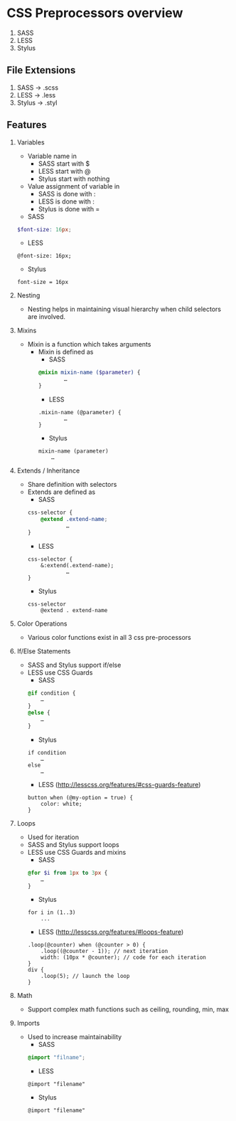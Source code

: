 CSS Preprocessors overview
==========================
1. SASS
2. LESS
3. Stylus

File Extensions
---------------------
1. SASS -> .scss
2. LESS -> .less
3. Stylus -> .styl

Features
---------------------
1. Variables
    * Variable name in
        - SASS start with $
        - LESS start with @
	    - Stylus start with nothing
    * Value assignment of variable in
        - SASS is done with :
        - LESS is done with :
        - Stylus is done with = 
    * SASS
    ```scss
    $font-size: 16px;
    ```
    * LESS
    ```less
    @font-size: 16px;
    ```
    * Stylus
    ```styl
    font-size = 16px
    ```

2. Nesting
    * Nesting helps in maintaining visual hierarchy when child selectors are involved.

3. Mixins
    * Mixin is a function which takes arguments
        * Mixin is defined as 
            * SASS
            ```scss
            @mixin mixin-name ($parameter) {
	                …
            }
            ```
            * LESS
            ```less
            .mixin-name (@parameter) {
                	…
            }
            ```
            * Stylus
            ```styl
            mixin-name (parameter)
	            …
            ```

4. Extends / Inheritance
    * Share definition with selectors
    * Extends are defined as
        * SASS
        ```scss
        css-selector {
		    @extend .extend-name;
		            …
        }
        ```
        * LESS
        ```less
        css-selector {
		    &:extend(.extend-name);
		            …
        }
        ```
        * Stylus
        ```styl
        css-selector
	        @extend . extend-name
	   ```

5. Color Operations
    * Various color functions exist in all 3 css pre-processors

6. If/Else Statements
    * SASS and Stylus support if/else
    * LESS use CSS Guards
        * SASS
        ```scss
        @if condition {
	        …
        }
        @else {
	        …
        }
        ```
        * Stylus
        ```styl
        if condition
    	    …
        else
    	    …
        ```
        * LESS (http://lesscss.org/features/#css-guards-feature)
        ```less
        button when (@my-option = true) {
            color: white;
        }
        ```
        
7. Loops
    * Used for iteration
    * SASS and Stylus support loops
    * LESS use CSS Guards and mixins
        * SASS
        ```scss
        @for $i from 1px to 3px {
	        …
        }
        ```
        * Stylus
        ```styl
        for i in (1..3)
            ...
        ```
        * LESS (http://lesscss.org/features/#loops-feature)
        ```less
        .loop(@counter) when (@counter > 0) { 
            .loop((@counter - 1)); // next iteration 
            width: (10px * @counter); // code for each iteration 
        } 
        div { 
            .loop(5); // launch the loop 
        }
        ```
        
8. Math
    * Support complex math functions such as ceiling, rounding, min, max

9. Imports
    * Used to increase maintainability
        * SASS
        ```scss
        @import "filname";
        ```
        * LESS
        ```less
        @import "filename"
        ```
        * Stylus
        ```styl
        @import "filename"
        ```
